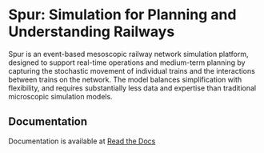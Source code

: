 # Spur: Simulation for Planning and Understanding Railways

Spur is an event-based mesoscopic railway network simulation platform, designed
to support real-time operations and medium-term planning by capturing the 
stochastic movement of individual trains and the interactions between trains on 
the network. The model balances simplification with flexibility, and requires 
substantially less data and expertise than traditional microscopic simulation 
models.

## Documentation
Documentation is available at [Read the Docs](https://spur-sim.readthedocs.io/en/latest/)